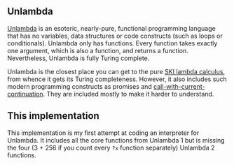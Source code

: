 ## Unlambda

[Unlambda](http://www.madore.org/~david/programs/unlambda/) is an esoteric,
nearly-pure, functional programming language that has no variables, data
structures or code constructs (such as loops or conditionals). Unlambda only
has functions. Every function takes exactly one argument, which is also a
function, and returns a function. Nevertheless, Unlambda is fully Turing
complete.

Unlambda is the closest place you can get to the pure [SKI lambda
calculus](https://en.wikipedia.org/wiki/SKI_combinator_calculus), from whence
it gets its Turing completeness. However, it also includes such modern
programming constructs as promises and
[call-with-current-continuation](https://en.wikipedia.org/wiki/Call-with-current-continuation).
They are included mostly to make it harder to understand.

## This implementation

This implementation is my first attempt at coding an interpreter for Unlambda.
It includes all the core functions from Unlambda 1 but is missing the four (3 +
256 if you count every `?x` function separately) Unlambda 2 functions.
